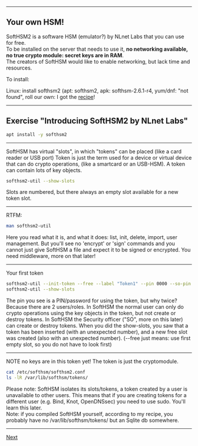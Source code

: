 -------------
## Your own HSM!
SoftHSM2 is a software HSM (emulator?) by NLnet Labs that you can use
for free.\
To be installed on the server that needs to use it, **no networking
available, no true crypto module: secret keys are in RAM**.\
The creators of SoftHSM would like to enable networking, but lack time and resources.

To install:

Linux: install softhsm2 (apt: softhsm2, apk: softhsm-2.6.1-r4, yum/dnf:
"not found", roll our own: I got the [recipe](https://github.com/niek-sidn/hsm_workshop/blob/main/Build_SoftHSM.md)!

--------------------
## Exercise "Introducing SoftHSM2 by NLnet Labs"
```bash
apt install -y softhsm2
```
------------
SoftHSM has virtual "slots", in which "tokens" can be placed (like a card reader or USB port)
Token is just the term used for a device or virtual device that can do crypto operations, (like a smartcard or an USB-HSM).
A token can contain lots of key objects.
```bash
softhsm2-util --show-slots
```
Slots are numbered, but there always an empty slot available for a new token slot.

---------------------------------

RTFM:
```bash
man softhsm2-util
```
Here you read what it is, and what it does: list, init, delete, import, user management.
But you'll see no 'encrypt' or 'sign' commands and you cannot just give SoftHSM a file and expect it to be signed or encrypted.
You need middleware, more on that later!

-------------
Your first token
```bash
softhsm2-util --init-token --free --label "Token1" --pin 0000 --so-pin 1234
softhsm2-util --show-slots
```
The pin you see is a PIN/password for using the token, but why twice? Because there are 2 users/roles.
In SoftHSM the normal user can only do crypto operations using the key objects in the token, but not create or destroy tokens.
In SoftHSM the Security officer ("SO", more on this later) can create or destroy tokens.
When you did the show-slots, you saw that a token has been inserted (with an unexpected number), and a new free slot was created (also with an unexpected number).
(--free just means: use first empty slot, so you do not have to look first)

-------------
NOTE no keys are in this token yet! The token is just the cryptomodule.
```bash
cat /etc/softhsm/softhsm2.conf
ls -lR /var/lib/softhsm/tokens/
```
Please note: SoftHSM isolates its slots/tokens, a token created by a user is unavailable to other users.
This means that if you are creating tokens for a different user (e.g. Bind, Knot, OpenDNSsec) you need to use sudo. You'll learn this later.\
Note: if you compiled SoftHSM yourself, according to my recipe, you probably have no /var/lib/softhsm/tokens/ but an Sqlite db somewhere.

-------------------
[Next](https://github.com/niek-sidn/hsm_workshop/blob/main/Slide12.md)
